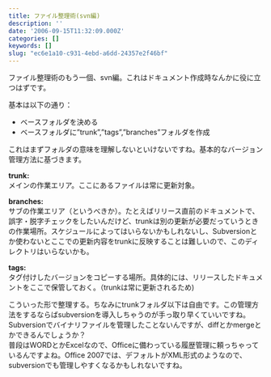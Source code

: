 ```yaml
---
title: ファイル整理術(svn編)
description: ''
date: '2006-09-15T11:32:09.000Z'
categories: []
keywords: []
slug: "ec6e1a10-c931-4ebd-a6dd-24357e2f46bf"
---
```

ファイル整理術のもう一個、svn編。これはドキュメント作成時なんかに役に立つはずです。

基本は以下の通り：

*   ベースフォルダを決める
*   ベースフォルダに”trunk”,”tags”,”branches”フォルダを作成

これはまずフォルダの意味を理解しないといけないですね。基本的なバージョン管理方法に基づきます。

**trunk:**  
メインの作業エリア。ここにあるファイルは常に更新対象。

**branches:**  
サブの作業エリア（というべきか）。たとえばリリース直前のドキュメントで、誤字・脱字チェックをしたいんだけど、trunkは別の更新が必要だっていうときの作業場所。スケジュールによってはいらないかもしれないし、Subversionとか使わないとここでの更新内容をtrunkに反映することは難しいので、このディレクトリはいらないかも。

**tags:**  
タグ付けしたバージョンをコピーする場所。具体的には、リリースしたドキュメントをここで保管しておく。（trunkは常に更新されるため)

こういった形で整理する。ちなみにtrunkフォルダ以下は自由です。この管理方法をするならばsubversionを導入しちゃうのが手っ取り早くていいですね。Subversionでバイナリファイルを管理したことないんですが、diffとかmergeとかできるんでしょうか？  
普段はWORDとかExcelなので、Officeに備わっている履歴管理に頼っちゃっているんですよね。Office 2007では、デフォルトがXML形式のようなので、subversionでも管理しやすくなるかもしれないですね。